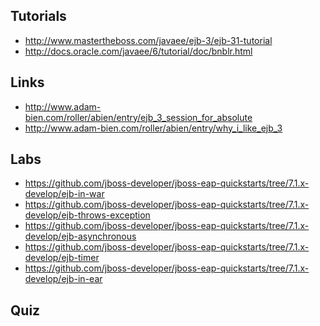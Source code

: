 Tutorials
----------
* http://www.mastertheboss.com/javaee/ejb-3/ejb-31-tutorial
* http://docs.oracle.com/javaee/6/tutorial/doc/bnblr.html

Links
-----
* http://www.adam-bien.com/roller/abien/entry/ejb_3_session_for_absolute
* http://www.adam-bien.com/roller/abien/entry/why_i_like_ejb_3

Labs
----
* https://github.com/jboss-developer/jboss-eap-quickstarts/tree/7.1.x-develop/ejb-in-war
* https://github.com/jboss-developer/jboss-eap-quickstarts/tree/7.1.x-develop/ejb-throws-exception
* https://github.com/jboss-developer/jboss-eap-quickstarts/tree/7.1.x-develop/ejb-asynchronous
* https://github.com/jboss-developer/jboss-eap-quickstarts/tree/7.1.x-develop/ejb-timer
* https://github.com/jboss-developer/jboss-eap-quickstarts/tree/7.1.x-develop/ejb-in-ear

Quiz
----
